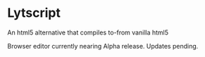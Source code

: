 # Lytscript
An html5 alternative that compiles to-from vanilla html5

Browser editor currently nearing Alpha release. Updates pending.
